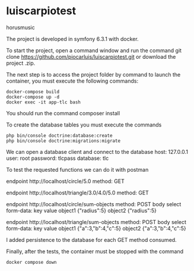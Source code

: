 # luiscarpiotest
horusmusic

The project is developed in symfony 6.3.1 with docker.

To start the project, open a command window and run the command git clone https://github.com/piocarluis/luiscarpiotest.git or download the project .zip.

The next step is to access the project folder by command to launch the container, you must execute the following commands:

```
docker-compose build
docker-compose up -d
docker exec -it app-tlc bash
```


You should run the command
composer install

To create the database tables you must execute the commands
```
php bin/console doctrine:database:create
php bin/console doctrine:migrations:migrate
```

We can open a database client and connect to the database
host: 127.0.0.1
user: root
password: tlcpass
database: tlc

To test the requested functions we can do it with postman

endpoint http://localhost/circle/5.0
method: GET

endpoint http://localhost/triangle/3.0/4.0/5.0
method: GET

endpoint http://localhost/circle/sum-objects
method: POST
body select form-data:
key value
object1 {"radius":5}
object2 {"radius":5}

endpoint http://localhost/triangle/sum-objects
method: POST
body select form-data:
key value
object1 {"a":3,"b":4,"c":5}
object2 {"a":3,"b":4,"c":5}


I added persistence to the database for each GET method consumed.



Finally, after the tests, the container must be stopped with the command
```
docker compose down
```
